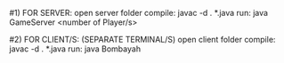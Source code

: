 #1) FOR SERVER: 
	open server folder
	compile: javac -d . *.java
	run: java GameServer <number of Player/s>

#2) FOR CLIENT/S: (SEPARATE TERMINAL/S)
	open client folder
	compile: javac -d . *.java
	run: java Bombayah <IP Address server> <name of player>